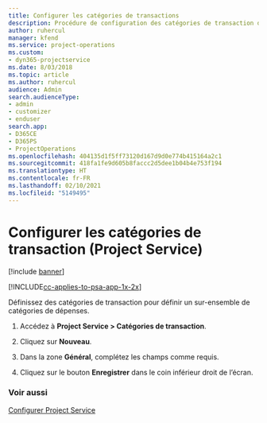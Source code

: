 ```yaml
---
title: Configurer les catégories de transactions
description: Procédure de configuration des catégories de transaction dans Project Service
author: ruhercul
manager: kfend
ms.service: project-operations
ms.custom:
- dyn365-projectservice
ms.date: 8/03/2018
ms.topic: article
ms.author: ruhercul
audience: Admin
search.audienceType:
- admin
- customizer
- enduser
search.app:
- D365CE
- D365PS
- ProjectOperations
ms.openlocfilehash: 404135d1f5ff73120d167d9d0e774b415164a2c1
ms.sourcegitcommit: 418fa1fe9d605b8faccc2d5dee1b04b4e753f194
ms.translationtype: HT
ms.contentlocale: fr-FR
ms.lasthandoff: 02/10/2021
ms.locfileid: "5149495"
---
```

# <a name="configure-transaction-categories-project-service"></a>Configurer les catégories de transaction (Project Service)

[!include [banner](../includes/psa-now-project-operations.md)]

[!INCLUDE[cc-applies-to-psa-app-1x-2x](../includes/cc-applies-to-psa-app-1x-2x.md)]

Définissez des catégories de transaction pour définir un sur-ensemble de catégories de dépenses.  
  
1.  Accédez à **Project Service > Catégories de transaction**.  
  
2.  Cliquez sur **Nouveau**.  
  
3.  Dans la zone **Général**, complétez les champs comme requis.  
  
4.  Cliquez sur le bouton **Enregistrer** dans le coin inférieur droit de l’écran.  
  
### <a name="see-also"></a>Voir aussi  
 [Configurer Project Service](../psa/configure.md)
